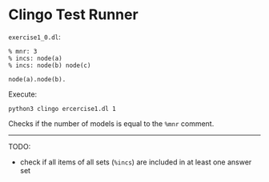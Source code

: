 # Clingo Test Runner

`exercise1_0.dl`:
```
% mnr: 3
% incs: node(a)
% incs: node(b) node(c)

node(a).node(b).
```

Execute:
```
python3 clingo ercercise1.dl 1
```

Checks if the number of models is equal to the `%mnr` comment.

---

TODO:
- check if all items of all sets (`%incs`) are included in at least one answer set